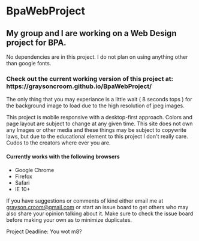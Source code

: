 # BpaWebProject

<h2>My group and I are working on a Web Design project for BPA.</h2>

No dependencies are in this project. I do not plan on using anything other than google fonts.

<h3>Check out the current working version of this project at: https://graysoncroom.github.io/BpaWebProject/</h3>

The only thing that you may experiance is a little wait ( 8 seconds tops ) for the background image to load due to the high resolution of jpeg images.

This project is mobile responsive with a desktop-first approach. Colors and page layout are subject to change at any given time. This site does not own any Images or other media and these things may be subject to copywrite laws, but due to the educational element to this project I don't really care. Cudos to the creators where ever you are.

<h4>Currently works with the following browsers</h4>
<ul>
  <li>Google Chrome</li>
  <li>Firefox</li>
  <li>Safari</li>
  <li>IE 10+</li>
</ul>

If you have suggestions or comments of kind either email me at grayson.croom@gmail.com or start an issue board to get others who may also share your opinion talking about it. Make sure to check the issue board before making your own as to minimize duplicates.

Project Deadline: You wot m8?
